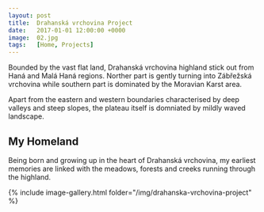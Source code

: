 ```yaml
---
layout: post
title:  Drahanská vrchovina Project
date:   2017-01-01 12:00:00 +0000
image:  02.jpg
tags:   [Home, Projects]
---
```

Bounded by the vast flat land, Drahanská vrchovina highland stick out from Haná and Malá Haná regions. Norther part is gently turning into Zábřežská vrchovina while southern part is dominated by the Moravian Karst area. 

Apart from the eastern and western boundaries characterised by deep valleys and steep slopes, the plateau itself is domniated by mildly waved landscape. 

## My Homeland
Being born and growing up in the heart of Drahanská vrchovina, my earliest memories are linked with the meadows, forests and creeks running through the highland. 

<div class="row">
    <article class="article col col-12 col-t-12">
    {% include image-gallery.html folder="/img/drahanska-vrchovina-project" %}
    </article>
</div>
